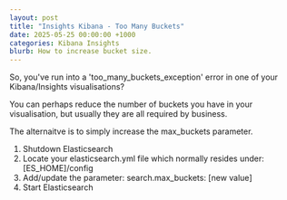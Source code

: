 ```yaml
---
layout: post
title: "Insights Kibana - Too Many Buckets"
date: 2025-05-25 00:00:00 +1000
categories: Kibana Insights
blurb: How to increase bucket size.
---
```


So, you've run into a 'too_many_buckets_exception' error in one of your Kibana/Insights visualisations?

You can perhaps reduce the number of buckets you have in your visualisation, but usually they are all required by business.

The alternaitve is to simply increase the max_buckets parameter.

1. Shutdown Elasticsearch
2. Locate your elasticsearch.yml file which normally resides under: [ES_HOME]/config
3. Add/update the parameter: search.max_buckets: [new value]
4. Start Elasticsearch
